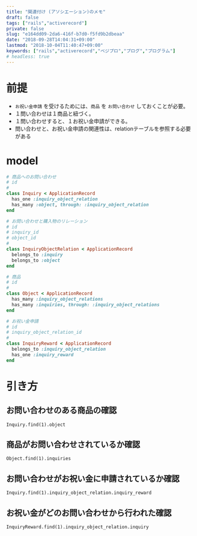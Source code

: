 ```yaml
---
title: "関連付け (アソシエーション)のメモ"
draft: false
tags: ["rails","activerecord"]
private: false
slug: "e164dd09-2da6-416f-b7d0-f5fd9b2dbeaa"
date: "2018-09-28T14:04:31+09:00"
lastmod: "2018-10-04T11:40:47+09:00"
keywords: ["rails","activerecord","ベジプロ","プログ","プログラム"]
# headless: true
---
```


# 前提
* `お祝い金申請` を受けるためには、`商品` を `お問い合わせ` しておくことが必要。
* １問い合わせは１商品と紐づく。
* １問い合わせすると、１お祝い金申請ができる。
 * 問い合わせと、お祝い金申請の関連性は、relationテーブルを参照する必要がある

# model
```ruby
# 商品へのお問い合わせ
# id
#
class Inquiry < ApplicationRecord
  has_one :inquiry_object_relation
  has_many :object, through: :inquiry_object_relation
end

# お問い合わせと購入物のリレーション
# id
# inquiry_id
# object_id
#
class InquiryObjectRelation < ApplicationRecord
  belongs_to :inquiry
  belongs_to :object
end

# 商品
# id
#
class Object < ApplicationRecord
  has_many :inquiry_object_relations
  has_many :inquiries, through: :inquiry_object_relations
end

# お祝い金申請
# id
# inquiry_object_relation_id
#
class InquiryReward < ApplicationRecord
  belongs_to :inquiry_object_relation
  has_one :inquiry_reward
end
```

# 引き方
## お問い合わせのある商品の確認
`Inquiry.find(1).object`

## 商品がお問い合わせされているか確認
`Object.find(1).inquiries`


## お問い合わせがお祝い金に申請されているか確認
`Inquiry.find(1).inquiry_object_relation.inquiry_reward`

## お祝い金がどのお問い合わせから行われた確認
`InquiryReward.find(1).inquiry_object_relation.inquiry`
